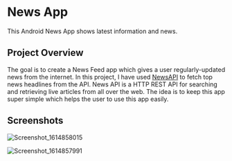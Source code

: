 # News App

This Android News App shows latest information and news.

## Project Overview

The goal is to create a News Feed app which gives a user regularly-updated news from the internet. In this project, I have used [NewsAPI](https://newsapi.org/) to fetch top news headlines from the API. News API is a HTTP REST API for searching and retrieving live articles from all over the web.
The idea is to keep this app super simple which helps the user to use this app easily.

## Screenshots

![Screenshot_1614858015](https://user-images.githubusercontent.com/43115488/109969024-69589700-7d19-11eb-8f0c-75bdfb94458b.png)


![Screenshot_1614857991](https://user-images.githubusercontent.com/43115488/109969048-707fa500-7d19-11eb-8499-e5622dafa550.png)

